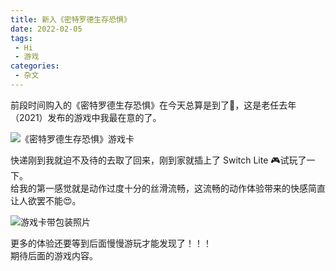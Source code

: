 ```yaml
---
title: 新入《密特罗德生存恐惧》
date: 2022-02-05
tags:
 - Hi
 - 游戏
categories:
 - 杂文
---
```


前段时间购入的《密特罗德生存恐惧》在今天总算是到了:tada:，这是老任去年（2021）发布的游戏中我最在意的了。

![《密特罗德生存恐惧》游戏卡](/lA1ZpuyUGDkdTKE.jpg)

<!-- more -->  
快递刚到我就迫不及待的去取了回来，刚到家就插上了 Switch Lite :video_game:试玩了一下。  
给我的第一感觉就是动作过度十分的丝滑流畅，这流畅的动作体验带来的快感简直让人欲罢不能:heart_eyes:。

![游戏卡带包装照片](/DxKpfscYA9a1wve.jpg)

更多的体验还要等到后面慢慢游玩才能发现了！！！  
期待后面的游戏内容。
